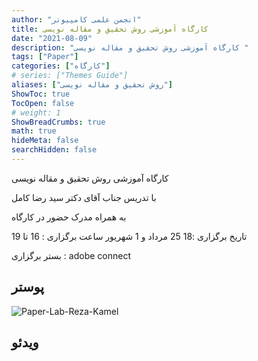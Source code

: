 ```yaml
---
author: "انجمن علمی کامپیوتر"
title: کارگاه آموزشی روش تحقیق و مقاله نویسی 
date: "2021-08-09"
description: "کارگاه آموزشی روش تحقیق و مقاله نویسی "
tags: ["Paper"]
categories: ["کارگاه"]
# series: ["Themes Guide"]
aliases: ["روش تحقیق و مقاله نویسی"]
ShowToc: true
TocOpen: false
# weight: 1
ShowBreadCrumbs: true
math: true
hideMeta: false
searchHidden: false
---
```


کارگاه آموزشی روش تحقیق و مقاله نویسی 

با تدریس جناب آقای دکتر سید رضا کامل 

به همراه مدرک حضور در کارگاه

تاریخ برگزاری :18 25 مرداد و 1 شهریور 
ساعت برگزاری : 16 تا 19 

بستر برگزاری : adobe connect

<!--more-->

## پوستر 

![Paper-Lab-Reza-Kamel](../images/Paper-Lab-iaum.jpg)

## ویدئو
